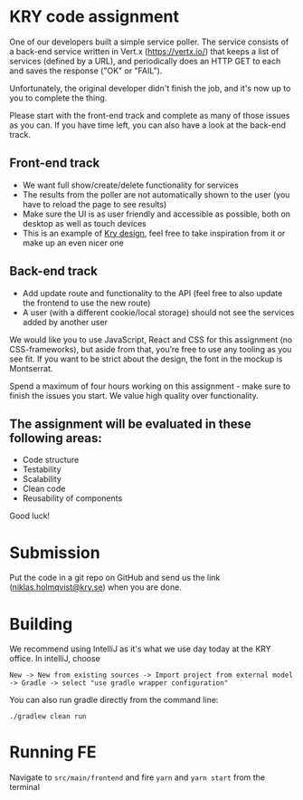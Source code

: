 # KRY code assignment

One of our developers built a simple service poller.
The service consists of a back-end service written in Vert.x (https://vertx.io/) that keeps a list of services (defined by a URL), and periodically does an HTTP GET to each and saves the response ("OK" or "FAIL").

Unfortunately, the original developer didn't finish the job, and it's now up to you to complete the thing.

Please start with the front-end track and complete as many of those issues as you can. If you have time left, you can also have a look at the back-end track.

## Front-end track
- We want full show/create/delete functionality for services
- The results from the poller are not automatically shown to the user (you have to reload the page to see results)
- Make sure the UI is as user friendly and accessible as possible, both on desktop as well as touch devices
- This is an example of [Kry design](https://scene.zeplin.io/project/5a9681154e28b2615626a74d), feel free to take inspiration from it or make up an even nicer one

## Back-end track
- Add update route and functionality to the API (feel free to also update the frontend to use the new route)
- A user (with a different cookie/local storage) should not see the services added by another user

We would like you to use JavaScript, React and CSS for this assignment (no CSS-frameworks), but aside from that, you’re free to use any tooling as you see fit. If you want to be strict about the design, the font in the mockup is Montserrat.

Spend a maximum of four hours working on this assignment - make sure to finish the issues you start. We value high quality over functionality.

## The assignment will be evaluated in these following areas:

- Code structure
- Testability
- Scalability
- Clean code
- Reusability of components

Good luck!


# Submission

Put the code in a git repo on GitHub and send us the link (niklas.holmqvist@kry.se) when you are done.


# Building
We recommend using IntelliJ as it's what we use day today at the KRY office.
In intelliJ, choose
```
New -> New from existing sources -> Import project from external model -> Gradle -> select "use gradle wrapper configuration"
```

You can also run gradle directly from the command line:
```
./gradlew clean run
```

# Running FE
Navigate to `src/main/frontend` and fire `yarn` and `yarn start`  from the terminal
